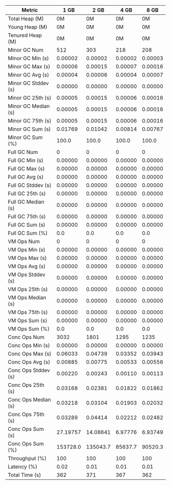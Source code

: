 | Metric | 1 GB | 2 GB | 4 GB | 8 GB |
|------|----|----|----|----|
| Total Heap (M) | 0M | 0M | 0M | 0M |
| Young Heap (M) | 0M | 0M | 0M | 0M |
| Tenured Heap (M) | 0M | 0M | 0M | 0M |
| Minor GC Num | 512 | 303 | 218 | 208 |
| Minor GC Min (s) | 0.00002 | 0.00002 | 0.00002 | 0.00003 |
| Minor GC Max (s) | 0.00006 | 0.00015 | 0.00007 | 0.00016 |
| Minor GC Avg (s) | 0.00004 | 0.00006 | 0.00004 | 0.00007 |
| Minor GC Stddev (s) | 0.00000 | 0.00000 | 0.00000 | 0.00000 |
| Minor GC 25th (s) | 0.00005 | 0.00015 | 0.00006 | 0.00016 |
| Minor GC Median (s) | 0.00005 | 0.00015 | 0.00006 | 0.00016 |
| Minor GC 75th (s) | 0.00005 | 0.00015 | 0.00006 | 0.00016 |
| Minor GC Sum (s) | 0.01769 | 0.01042 | 0.00814 | 0.00767 |
| Minor GC Sum (%) | 100.0 | 100.0 | 100.0 | 100.0 |
| Full GC Num | 0 | 0 | 0 | 0 |
| Full GC Min (s) | 0.00000 | 0.00000 | 0.00000 | 0.00000 |
| Full GC Max (s) | 0.00000 | 0.00000 | 0.00000 | 0.00000 |
| Full GC Avg (s) | 0.00000 | 0.00000 | 0.00000 | 0.00000 |
| Full GC Stddev (s) | 0.00000 | 0.00000 | 0.00000 | 0.00000 |
| Full GC 25th (s) | 0.00000 | 0.00000 | 0.00000 | 0.00000 |
| Full GC Median (s) | 0.00000 | 0.00000 | 0.00000 | 0.00000 |
| Full GC 75th (s) | 0.00000 | 0.00000 | 0.00000 | 0.00000 |
| Full GC Sum (s) | 0.00000 | 0.00000 | 0.00000 | 0.00000 |
| Full GC Sum (%) | 0.0 | 0.0 | 0.0 | 0.0 |
| VM Ops Num | 0 | 0 | 0 | 0 |
| VM Ops Min (s) | 0.00000 | 0.00000 | 0.00000 | 0.00000 |
| VM Ops Max (s) | 0.00000 | 0.00000 | 0.00000 | 0.00000 |
| VM Ops Avg (s) | 0.00000 | 0.00000 | 0.00000 | 0.00000 |
| VM Ops Stddev (s) | 0.00000 | 0.00000 | 0.00000 | 0.00000 |
| VM Ops 25th (s) | 0.00000 | 0.00000 | 0.00000 | 0.00000 |
| VM Ops Median (s) | 0.00000 | 0.00000 | 0.00000 | 0.00000 |
| VM Ops 75th (s) | 0.00000 | 0.00000 | 0.00000 | 0.00000 |
| VM Ops Sum (s) | 0.00000 | 0.00000 | 0.00000 | 0.00000 |
| VM Ops Sum (%) | 0.0 | 0.0 | 0.0 | 0.0 |
| Conc Ops Num | 3032 | 1801 | 1295 | 1235 |
| Conc Ops Min (s) | 0.00000 | 0.00000 | 0.00000 | 0.00000 |
| Conc Ops Max (s) | 0.06033 | 0.04739 | 0.03352 | 0.03943 |
| Conc Ops Avg (s) | 0.00885 | 0.00775 | 0.00533 | 0.00556 |
| Conc Ops Stddev (s) | 0.00220 | 0.00243 | 0.00110 | 0.00113 |
| Conc Ops 25th (s) | 0.03168 | 0.02381 | 0.01822 | 0.01862 |
| Conc Ops Median (s) | 0.03218 | 0.03104 | 0.01903 | 0.02032 |
| Conc Ops 75th (s) | 0.03289 | 0.04414 | 0.02212 | 0.02482 |
| Conc Ops Sum (s) | 27.19757 | 14.08641 | 6.97776 | 6.93749 |
| Conc Ops Sum (%) | 153728.0 | 135043.7 | 85637.7 | 90520.3 |
| Throughput (%) | 100 | 100 | 100 | 100 |
| Latency (%) | 0.02 | 0.01 | 0.01 | 0.01 |
| Total Time (s) | 362 | 371 | 367 | 362 |
